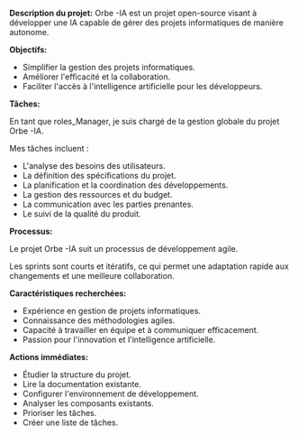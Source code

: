 



**Description du projet:**
Orbe -IA est un projet open-source visant à développer une IA capable de gérer des projets informatiques de manière autonome. 

**Objectifs:**

* Simplifier la gestion des projets informatiques.
* Améliorer l'efficacité et la collaboration.
* Faciliter l'accès à l'intelligence artificielle pour les développeurs.

**Tâches:** 

En tant que roles_Manager, je suis chargé de la gestion globale du projet Orbe -IA. 

Mes tâches incluent :

* L'analyse des besoins des utilisateurs.
* La définition des spécifications du projet.
* La planification et la coordination des développements.
* La gestion des ressources et du budget.
* La communication avec les parties prenantes.
* Le suivi de la qualité du produit.

**Processus:**

Le projet Orbe -IA suit un processus de développement agile. 

Les sprints sont courts et itératifs, ce qui permet une adaptation rapide aux changements et une meilleure collaboration.

**Caractéristiques recherchées:**

* Expérience en gestion de projets informatiques.
* Connaissance des méthodologies agiles.
* Capacité à travailler en équipe et à communiquer efficacement.
* Passion pour l'innovation et l'intelligence artificielle.

**Actions immédiates:**

* Étudier la structure du projet.
* Lire la documentation existante.
* Configurer l'environnement de développement.
* Analyser les composants existants.
* Prioriser les tâches.
* Créer une liste de tâches.




